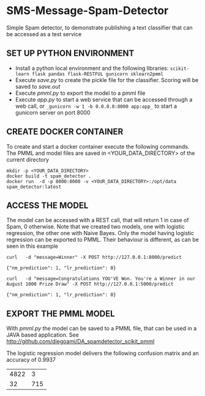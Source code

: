 # SMS-Message-Spam-Detector

Simple Spam detector, to demonstrate publishing a text classifier that can be accessed as a test service

## SET UP PYTHON ENVIRONMENT

* Install a python local environment and the following libraries: `scikit-learn flask pandas flask-RESTFUL gunicorn sklearn2pmml`
* Execute _save.py_ to create the pickle file for the classifier. Scoring will be saved to _save.out_
* Execute _pmml.py_ to export the model to a pmml file
* Execute _app.py_ to start a web service that can be accessed through a web call, or `_gunicorn -w 1 -b 0.0.0.0:8000 app:app_` to start a gunicorn server on port 8000

## CREATE DOCKER CONTAINER

To create and start a docker container execute the following commands.
The PMML and model files are saved in <YOUR_DATA_DIRECTORY> of the current directory

```
mkdir -p <YOUR_DATA_DIRECTORY>
docker build -t spam_detector . 
docker run  -d -p 8000:8000 -v <YOUR_DATA_DIRECTORY>:/opt/data spam_detector:latest
```



## ACCESS THE MODEL

The model can be accessed with a REST call, that will return 1 in case of Spam, 0 otherwise. Note that we created two models, one with logistic regression, the other one with Naive Bayes. Only the model having logistic regression can be exported to PMML. Their behaviour is different, as can be seen in this example

```
curl   -d "message=Winner" -X POST http://127.0.0.1:8000/predict

{"nm_prediction": 1, "lr_prediction": 0}

curl   -d "message=Congratulations YOU'VE Won. You're a Winner in our August 1000 Prize Draw" -X POST http://127.0.0.1:5000/predict

{"nm_prediction": 1, "lr_prediction": 0}
```

## EXPORT THE PMML MODEL

With _pmml.py_ the model can be saved to a PMML file, that can be used in a JAVA based application. 
See http://github.com/diegoami/DA_spamdetector_scikit_pmml

The logistic regression model delivers the following confusion matrix and an accuracy of 0.9937

|   |   |
|---|---|
|4822|3|
|32|715|

